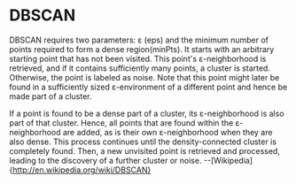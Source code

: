 # DBSCAN
DBSCAN requires two parameters: ε (eps) and the minimum number of points required to form a dense region(minPts). It starts with an arbitrary starting point that has not been visited. This point's ε-neighborhood is retrieved, and if it contains sufficiently many points, a cluster is started. Otherwise, the point is labeled as noise. Note that this point might later be found in a sufficiently sized ε-environment of a different point and hence be made part of a cluster.

If a point is found to be a dense part of a cluster, its ε-neighborhood is also part of that cluster. Hence, all points that are found within the ε-neighborhood are added, as is their own ε-neighborhood when they are also dense. This process continues until the density-connected cluster is completely found. Then, a new unvisited point is retrieved and processed, leading to the discovery of a further cluster or noise.
--[Wikipedia]{http://en.wikipedia.org/wiki/DBSCAN}
